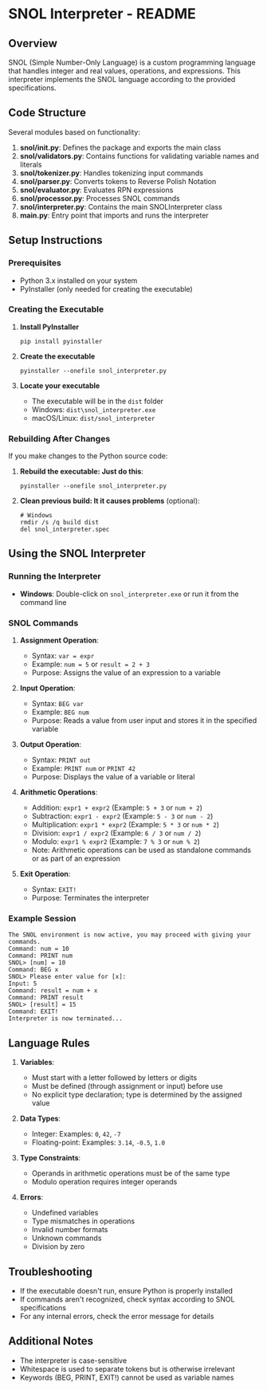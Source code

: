 # SNOL Interpreter - README

## Overview
SNOL (Simple Number-Only Language) is a custom programming language that handles integer and real values, operations, and expressions. This interpreter implements the SNOL language according to the provided specifications.

## Code Structure

Several modules based on functionality:

1. **snol/init.py**: Defines the package and exports the main class
2. **snol/validators.py**: Contains functions for validating variable names and literals
3. **snol/tokenizer.py**: Handles tokenizing input commands
4. **snol/parser.py**: Converts tokens to Reverse Polish Notation
5. **snol/evaluator.py**: Evaluates RPN expressions
6. **snol/processor.py**: Processes SNOL commands
7. **snol/interpreter.py**: Contains the main SNOLInterpreter class
8. **main.py**: Entry point that imports and runs the interpreter

## Setup Instructions

### Prerequisites
- Python 3.x installed on your system
- PyInstaller (only needed for creating the executable)

### Creating the Executable

1. **Install PyInstaller**
   ```
   pip install pyinstaller
   ```

2. **Create the executable**
   ```
   pyinstaller --onefile snol_interpreter.py
   ```

3. **Locate your executable**
   - The executable will be in the `dist` folder
   - Windows: `dist\snol_interpreter.exe`
   - macOS/Linux: `dist/snol_interpreter`

### Rebuilding After Changes

If you make changes to the Python source code:

1. **Rebuild the executable: Just do this**:
   ```
   pyinstaller --onefile snol_interpreter.py
   ```

2. **Clean previous build: It it causes problems** (optional):
   ```
   # Windows
   rmdir /s /q build dist
   del snol_interpreter.spec

## Using the SNOL Interpreter

### Running the Interpreter
- **Windows**: Double-click on `snol_interpreter.exe` or run it from the command line

### SNOL Commands

1. **Assignment Operation**:
   - Syntax: `var = expr`
   - Example: `num = 5` or `result = 2 + 3`
   - Purpose: Assigns the value of an expression to a variable

2. **Input Operation**:
   - Syntax: `BEG var`
   - Example: `BEG num`
   - Purpose: Reads a value from user input and stores it in the specified variable

3. **Output Operation**:
   - Syntax: `PRINT out`
   - Example: `PRINT num` or `PRINT 42`
   - Purpose: Displays the value of a variable or literal

4. **Arithmetic Operations**:
   - Addition: `expr1 + expr2` (Example: `5 + 3` or `num + 2`)
   - Subtraction: `expr1 - expr2` (Example: `5 - 3` or `num - 2`)
   - Multiplication: `expr1 * expr2` (Example: `5 * 3` or `num * 2`)
   - Division: `expr1 / expr2` (Example: `6 / 3` or `num / 2`)
   - Modulo: `expr1 % expr2` (Example: `7 % 3` or `num % 2`)
   - Note: Arithmetic operations can be used as standalone commands or as part of an expression

5. **Exit Operation**:
   - Syntax: `EXIT!`
   - Purpose: Terminates the interpreter

### Example Session

```
The SNOL environment is now active, you may proceed with giving your commands.
Command: num = 10
Command: PRINT num
SNOL> [num] = 10
Command: BEG x
SNOL> Please enter value for [x]:
Input: 5
Command: result = num + x
Command: PRINT result
SNOL> [result] = 15
Command: EXIT!
Interpreter is now terminated...
```

## Language Rules

1. **Variables**:
   - Must start with a letter followed by letters or digits
   - Must be defined (through assignment or input) before use
   - No explicit type declaration; type is determined by the assigned value

2. **Data Types**:
   - Integer: Examples: `0`, `42`, `-7`
   - Floating-point: Examples: `3.14`, `-0.5`, `1.0`

3. **Type Constraints**:
   - Operands in arithmetic operations must be of the same type
   - Modulo operation requires integer operands

4. **Errors**:
   - Undefined variables
   - Type mismatches in operations
   - Invalid number formats
   - Unknown commands
   - Division by zero

## Troubleshooting

- If the executable doesn't run, ensure Python is properly installed
- If commands aren't recognized, check syntax according to SNOL specifications
- For any internal errors, check the error message for details

## Additional Notes

- The interpreter is case-sensitive
- Whitespace is used to separate tokens but is otherwise irrelevant
- Keywords (BEG, PRINT, EXIT!) cannot be used as variable names
